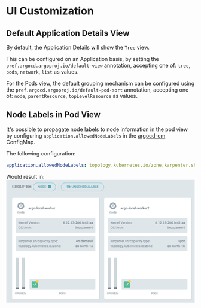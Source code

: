 # UI Customization

## Default Application Details View

By default, the Application Details will show the `Tree` view.

This can be configured on an Application basis, by setting the `pref.argocd.argoproj.io/default-view` annotation, accepting one of: `tree`, `pods`, `network`, `list` as values.

For the Pods view, the default grouping mechanism can be configured using the `pref.argocd.argoproj.io/default-pod-sort` annotation, accepting one of: `node`, `parentResource`, `topLevelResource` as values.

## Node Labels in Pod View

It's possible to propagate node labels to node information in the pod view by configuring `application.allowedNodeLabels` in the [argocd-cm](argocd-cm-yaml.md) ConfigMap.

The following configuration:
```yaml
application.allowedNodeLabels: topology.kubernetes.io/zone,karpenter.sh/capacity-type
```
Would result in:
![Node Labels in Pod View](../assets/application-pod-view-node-labels.png)
